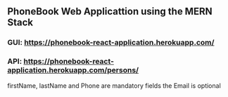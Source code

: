 ## PhoneBook Web Applicattion using the MERN Stack

### GUI: https://phonebook-react-application.herokuapp.com/

### API: https://phonebook-react-application.herokuapp.com/persons/

firstName, lastName and Phone are mandatory fields the Email is optional
